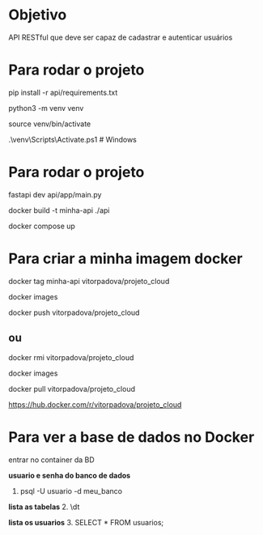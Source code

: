 # Objetivo
API RESTful que deve ser capaz de cadastrar e autenticar usuários


# Para rodar o projeto
pip install -r api/requirements.txt

python3 -m venv venv

source venv/bin/activate

.\venv\Scripts\Activate.ps1 # Windows

# Para rodar o projeto
fastapi dev api/app/main.py

docker build -t minha-api ./api 

docker compose up

# Para criar a minha imagem docker
docker tag minha-api vitorpadova/projeto_cloud

docker images

docker push vitorpadova/projeto_cloud

## ou
docker rmi vitorpadova/projeto_cloud

docker images

docker pull vitorpadova/projeto_cloud

https://hub.docker.com/r/vitorpadova/projeto_cloud


# Para ver a base de dados no Docker

entrar no container da BD

**usuario e senha do banco de dados**
1. psql -U usuario -d meu_banco 

**lista as tabelas**
2. \dt

**lista os usuarios**
3. SELECT * FROM usuarios;
